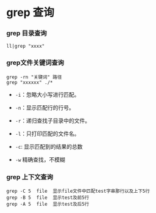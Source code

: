 # grep 查询



### grep 目录查询

```
ll|grep "xxxx" 
```





### grep文件关键词查询

```
grep -rn "关键词" 路径
grep "xxxxxx" ./*
```

- `-i`：忽略大小写进行匹配。

- `-n`：显示匹配行的行号。

- `-r`：递归查找子目录中的文件。

- `-l`：只打印匹配的文件名。

- `-c`:   显示匹配到的结果的总数

- `-w`    精确查找，不模糊

### grep 上下文查询

```
grep -C 5  file  显示file文件中匹配test字串那行以及上下5行
grep -B 5  file  显示test及前5行
grep -A 5  file  显示test及后5行
```







